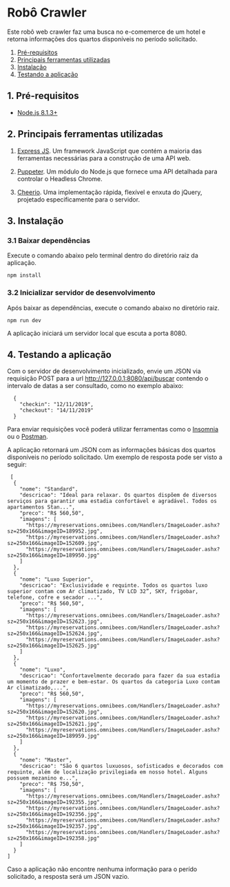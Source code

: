 # Robô Crawler

Este robô web crawler faz uma busca no e-comemerce de um hotel e retorna informações dos quartos disponíveis no período solicitado.

1. [Pré-requisitos](#pre-requisitos)
1. [Principais ferramentas utilizadas](#principais-ferramentas)
1. [Instalação](#instalacao)
1. [Testando a aplicação](#teste)


<a id="pre-requisitos"></a>
## 1. Pré-requisitos

- [Node.js 8.1.3+](https://nodejs.org/en/)

<a id="principais-ferramentas"></a>
##  2. Principais ferramentas utilizadas
1. [Express JS](https://expressjs.com/pt-br/). Um framework JavaScript que contém a maioria das ferramentas necessárias para a construção de uma API web.

1. [Puppeter](https://developers.google.com/web/tools/puppeteer/?hl=pt-br). Um módulo do Node.js que fornece uma API detalhada para controlar o Headless Chrome.

1. [Cheerio](https://github.com/cheeriojs/cheerio). Uma implementação rápida, flexível e enxuta do jQuery, projetado especificamente para o servidor.

<a id="instalacao"></a>
##  3. Instalação

### 3.1 Baixar dependências

Execute o comando abaixo pelo terminal dentro do diretório raiz da aplicação.

```
npm install
```

### 3.2 Inicializar servidor de desenvolvimento

Após baixar as dependências, execute o comando abaixo no diretório raiz.

```
npm run dev
```

A aplicação iniciará um servidor local que escuta a porta 8080.

<a id="teste"></a>
## 4. Testando a aplicação

Com o servidor de desenvolvimento inicializado, envie um JSON via requisição POST para a url http://127.0.0.1:8080/api/buscar contendo o intervalo de datas a ser consultado, como no exemplo abaixo:

```
  {
	"checkin": "12/11/2019",
  	"checkout": "14/11/2019"
  }
```

Para enviar requisições você poderá utilizar ferramentas como o [Insomnia](https://insomnia.rest/download/) ou o [Postman](https://www.getpostman.com/).

A aplicação retornará um JSON com as informações básicas dos quartos disponíveis no período solicitado. Um exemplo de resposta pode ser visto a seguir:

```
 [
  {
    "nome": "Standard",
    "descricao": "Ideal para relaxar. Os quartos dispõem de diversos serviços para garantir uma estadia confortável e agradável. Todos os apartamentos Stan...",
    "preco": "R$ 560,50",
    "imagens": [
      "https://myreservations.omnibees.com/Handlers/ImageLoader.ashx?sz=250x166&imageID=189952.jpg",
      "https://myreservations.omnibees.com/Handlers/ImageLoader.ashx?sz=250x166&imageID=152609.jpg",
      "https://myreservations.omnibees.com/Handlers/ImageLoader.ashx?sz=250x166&imageID=189950.jpg"
    ]
  },
  {
    "nome": "Luxo Superior",
    "descricao": "Exclusividade e requinte. Todos os quartos luxo superior contam com Ar climatizado, TV LCD 32”, SKY, frigobar, telefone, cofre e secador ...",
    "preco": "R$ 560,50",
    "imagens": [
      "https://myreservations.omnibees.com/Handlers/ImageLoader.ashx?sz=250x166&imageID=152623.jpg",
      "https://myreservations.omnibees.com/Handlers/ImageLoader.ashx?sz=250x166&imageID=152624.jpg",
      "https://myreservations.omnibees.com/Handlers/ImageLoader.ashx?sz=250x166&imageID=152625.jpg"
    ]
  },
  {
    "nome": "Luxo",
    "descricao": "Confortavelmente decorado para fazer da sua estadia um momento de prazer e bem-estar. Os quartos da categoria Luxo contam Ar climatizado,...",
    "preco": "R$ 560,50",
    "imagens": [
      "https://myreservations.omnibees.com/Handlers/ImageLoader.ashx?sz=250x166&imageID=152620.jpg",
      "https://myreservations.omnibees.com/Handlers/ImageLoader.ashx?sz=250x166&imageID=152621.jpg",
      "https://myreservations.omnibees.com/Handlers/ImageLoader.ashx?sz=250x166&imageID=189959.jpg"
    ]
  },
  {
    "nome": "Master",
    "descricao": "São 6 quartos luxuosos, sofisticados e decorados com requinte, além de localização privilegiada em nosso hotel. Alguns possuem mezanino e...",
    "preco": "R$ 750,50",
    "imagens": [
      "https://myreservations.omnibees.com/Handlers/ImageLoader.ashx?sz=250x166&imageID=192355.jpg",
      "https://myreservations.omnibees.com/Handlers/ImageLoader.ashx?sz=250x166&imageID=192356.jpg",
      "https://myreservations.omnibees.com/Handlers/ImageLoader.ashx?sz=250x166&imageID=192357.jpg",
      "https://myreservations.omnibees.com/Handlers/ImageLoader.ashx?sz=250x166&imageID=192358.jpg"
    ]
  }
]
```

Caso a aplicação não encontre nenhuma informação para o perído solicitado, a resposta será um JSON vazio.

